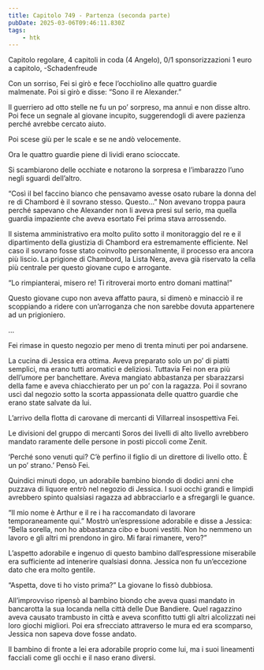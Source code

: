 ```yaml
---
title: Capitolo 749 - Partenza (seconda parte)
pubDate: 2025-03-06T09:46:11.830Z
tags:
    - htk
---
```



Capitolo regolare,
4 capitoli in coda (4 Angelo),
0/1 sponsorizzazioni 1 euro a capitolo,
-Schadenfreude


Con un sorriso, Fei si girò e fece l’occhiolino alle quattro guardie malmenate. Poi si girò e disse: “Sono il re Alexander.”


Il guerriero ad otto stelle ne fu un po’ sorpreso, ma annuì e non disse altro. Poi fece un segnale al giovane incupito, suggerendogli di avere pazienza perché avrebbe cercato aiuto.


Poi scese giù per le scale e se ne andò velocemente.


Ora le quattro guardie piene di lividi erano scioccate.


Si scambiarono delle occhiate e notarono la sorpresa e l’imbarazzo l’uno negli sguardi dell’altro.


“Così il bel faccino bianco che pensavamo avesse osato rubare la donna del re di Chambord è il sovrano stesso. Questo…” Non avevano troppa paura perché sapevano che Alexander non li aveva presi sul serio, ma quella guardia impaziente che aveva esortato Fei prima stava arrossendo.


Il sistema amministrativo era molto pulito sotto il monitoraggio del re e il dipartimento della giustizia di Chambord era estremamente efficiente. Nel caso il sovrano fosse stato coinvolto personalmente, il processo era ancora più liscio. La prigione di Chambord, la Lista Nera, aveva già riservato la cella più centrale per questo giovane cupo e arrogante.

“Lo rimpianterai, misero re! Ti ritroverai morto entro domani mattina!”


Questo giovane cupo non aveva affatto paura, si dimenò e minacciò il re scoppiando a ridere con un’arroganza che non sarebbe dovuta appartenere ad un prigioniero.


…


Fei rimase in questo negozio per meno di trenta minuti per poi andarsene.


La cucina di Jessica era ottima. Aveva preparato solo un po’ di piatti semplici, ma erano tutti aromatici e deliziosi. Tuttavia Fei non era più dell’umore per banchettare. Aveva mangiato abbastanza per sbarazzarsi della fame e aveva chiacchierato per un po’ con la ragazza. Poi il sovrano uscì dal negozio sotto la scorta appassionata delle quattro guardie che erano state salvate da lui.


L’arrivo della flotta di carovane di mercanti di Villarreal insospettiva Fei.


Le divisioni del gruppo di mercanti Soros dei livelli di alto livello avrebbero mandato raramente delle persone in posti piccoli come Zenit.


‘Perché sono venuti qui? C’è perfino il figlio di un direttore di livello otto. È un po’ strano.’ Pensò Fei.


Quindici minuti dopo, un adorabile bambino biondo di dodici anni che puzzava di liquore entrò nel negozio di Jessica. I suoi occhi grandi e limpidi avrebbero spinto qualsiasi ragazza ad abbracciarlo e a sfregargli le guance.

“Il mio nome è Arthur e il re i ha raccomandato di lavorare temporaneamente qui.” Mostrò un’espressione adorabile e disse a Jessica: “Bella sorella, non ho abbastanza cibo e buoni vestiti. Non ho nemmeno un lavoro e gli altri mi prendono in giro. Mi farai rimanere, vero?”


L’aspetto adorabile e ingenuo di questo bambino dall’espressione miserabile era sufficiente ad intenerire qualsiasi donna. Jessica non fu un’eccezione dato che era molto gentile.

“Aspetta, dove ti ho visto prima?” La giovane lo fissò dubbiosa.


All’improvviso ripensò al bambino biondo che aveva quasi mandato in bancarotta la sua locanda nella città delle Due Bandiere. Quel ragazzino aveva causato trambusto in città e aveva sconfitto tutti gli altri alcolizzati nei loro giochi migliori. Poi era sfrecciato attraverso le mura ed era scomparso, Jessica non sapeva dove fosse andato.


Il bambino di fronte a lei era adorabile proprio come lui, ma i suoi lineamenti facciali come gli occhi e il naso erano diversi.

